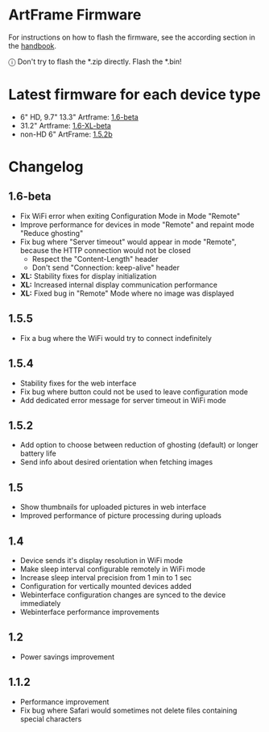# ArtFrame Firmware
For instructions on how to flash the firmware, see the according section in the [handbook](https://framelabs.eu/firmware-update).

ⓘ  Don't try to flash the *.zip directly. Flash the *.bin!

# Latest firmware for each device type
* 6" HD, 9.7" 13.3" Artframe: [1.6-beta](ArtFrame-Firmware-1.6-beta.zip?raw=1)
* 31.2" Artframe: [1.6-XL-beta](ArtFrame-Firmware-1.6-XL-beta.zip?raw=1)
* non-HD 6" ArtFrame: [1.5.2b](ArtFrame-Firmware-1.5.2b.zip?raw=1)

# Changelog

## 1.6-beta
* Fix WiFi error when exiting Configuration Mode in Mode "Remote"
* Improve performance for devices in mode "Remote" and repaint mode "Reduce ghosting"
* Fix bug where "Server timeout" would appear in mode "Remote", because the HTTP connection would not be closed
    * Respect the "Content-Length" header
    * Don't send "Connection: keep-alive" header
* **XL:** Stability fixes for display initialization
* **XL:** Increased internal display communication performance
* **XL:** Fixed bug in "Remote" Mode where no image was displayed

## 1.5.5
* Fix a bug where the WiFi would try to connect indefinitely

## 1.5.4
* Stability fixes for the web interface
* Fix bug where button could not be used to leave configuration mode
* Add dedicated error message for server timeout in WiFi mode

## 1.5.2
* Add option to choose between reduction of ghosting (default) or longer battery life
* Send info about desired orientation when fetching images

## 1.5
* Show thumbnails for uploaded pictures in web interface
* Improved performance of picture processing during uploads

## 1.4
* Device sends it's display resolution in WiFi mode
* Make sleep interval configurable remotely in WiFi mode
* Increase sleep interval precision from 1 min to 1 sec
* Configuration for vertically mounted devices added
* Webinterface configuration changes are synced to the device immediately
* Webinterface performance improvements

## 1.2
* Power savings improvement

## 1.1.2
* Performance improvement
* Fix bug where Safari would sometimes not delete files containing special characters
